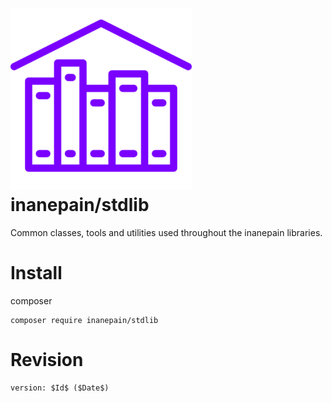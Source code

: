 # ![icon](./icon.png) inanepain/stdlib

Common classes, tools and utilities used throughout the inanepain
libraries.

# Install

composer

    composer require inanepain/stdlib

# Revision

    version: $Id$ ($Date$)
